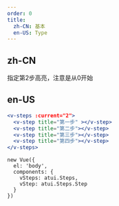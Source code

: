 ```yaml
---
order: 0
title:
  zh-CN: 基本
  en-US: Type
---
```


## zh-CN

指定第2步高亮，注意是从0开始

## en-US


````jsx
<v-steps :current="2">
  <v-step title="第一步" ></v-step>
  <v-step title="第二步"></v-step>
  <v-step title="第三步"></v-step>
  <v-step title="第四步"></v-step>
</v-steps>
````

````vue-script
new Vue({
  el: 'body',
  components: {
    vSteps: atui.Steps,
    vStep: atui.Steps.Step
  }
})
````
